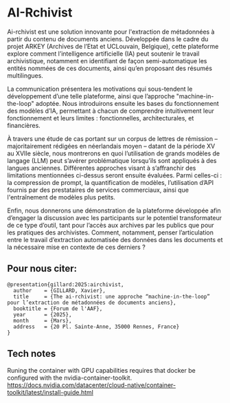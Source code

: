 # AI-Rchivist

Ai-rchivist est une solution innovante pour l'extraction de métadonnées à partir du
contenu de documents anciens. Développée dans le cadre du projet ARKEY (Archives
de l’Etat et UCLouvain, Belgique), cette plateforme explore comment l’intelligence
artificielle (IA) peut soutenir le travail archivistique, notamment en identifiant de façon
semi-automatique les entités nommées de ces documents, ainsi qu’en proposant des
résumés multilingues.

La communication présentera les motivations qui sous-tendent le développement
d’une telle plateforme, ainsi que l’approche "machine-in-the-loop" adoptée. Nous
introduirons ensuite les bases du fonctionnement des modèles d’IA, permettant à
chacun de comprendre intuitivement leur fonctionnement et leurs limites :
fonctionnelles, architecturales, et financières.

À travers une étude de cas portant sur un corpus de lettres de rémission –
majoritairement rédigées en néerlandais moyen – datant de la période XV au XVIIe
siècle, nous montrerons en quoi l’utilisation de grands modèles de langage (LLM) peut
s’avérer problématique lorsqu’ils sont appliqués à des langues anciennes.
Différentes approches visant à s’affranchir des limitations mentionnées ci-dessus
seront ensuite évaluées. Parmi celles-ci : la compression de prompt, la quantification
de modèles, l’utilisation d’API fournis par des prestataires de services commerciaux,
ainsi que l'entraînement de modèles plus petits.

Enfin, nous donnerons une démonstration de la plateforme développée afin d’engager
la discussion avec les participants sur le potentiel transformateur de ce type d’outil,
tant pour l’accès aux archives par les publics que pour les pratiques des archivistes.
Comment, notamment, penser l’articulation entre le travail d’extraction automatisée
des données dans les documents et la nécessaire mise en contexte de ces derniers ?

## Pour nous citer:
```
@presentation{gillard:2025:airchivist,
  author    = {GILLARD, Xavier},
  title     = {The ai-rchivist: une approche “machine-in-the-loop” pour l’extraction de métadonnées de documents anciens},
  booktitle = {Forum de l'AAF},
  year      = {2025},
  month     = {Mars},
  address   = {20 Pl. Sainte-Anne, 35000 Rennes, France}
}
```

## Tech notes

Runing the container with GPU capabilities requires that docker be configured with
the nvidia-container-toolkit. 
https://docs.nvidia.com/datacenter/cloud-native/container-toolkit/latest/install-guide.html
